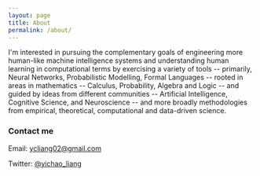 ```yaml
---
layout: page
title: About
permalink: /about/
---
```


I'm interested in pursuing the complementary goals of engineering more human-like machine intelligence systems and understanding human learning in computational terms by exercising a variety of tools -- primarily, Neural Networks, Probabilistic Modelling, Formal Languages -- rooted in areas in mathematics --  Calculus, Probability, Algebra and Logic -- and guided by ideas from different communities -- Artificial Intelligence, Cognitive Science, and Neuroscience -- and more broadly methodologies from empirical, theoretical, computational and data-driven science.

### Contact me

Email: [ycliang02@gmail.com](mailto:ycliang02@gmail.com)


Twitter: [@yichao_liang](https://twitter.com/yichao_liang)
